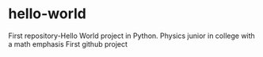 # hello-world
First repository-Hello World project in Python.
Physics junior in college with a math emphasis
First github project
